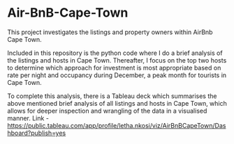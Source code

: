 # Air-BnB-Cape-Town
This project investigates the listings and property owners within AirBnb Cape Town. 

Included in this repository is the python code where I do a brief analysis of the listings and hosts in Cape Town. Thereafter, I focus on the top two hosts to determine which approach for investment is most appropriate based on rate per night and occupancy during December, a peak month for tourists in Cape Town.

To complete this analysis, there is a Tableau deck which summarises the above mentioned brief analysis of all listings and hosts in Cape Town, which allows for deeper inspection and wrangling of the data in a visualised manner. Link - https://public.tableau.com/app/profile/letha.nkosi/viz/AirBnBCapeTown/Dashboard?publish=yes
